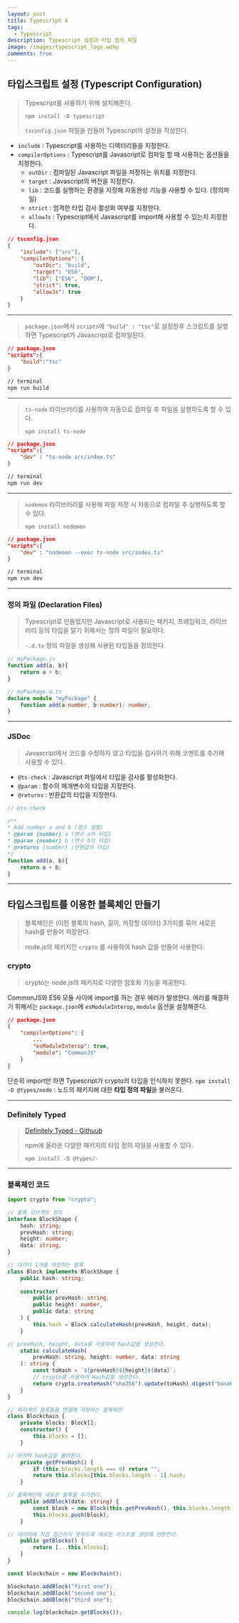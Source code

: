 ```yaml
---
layout: post
title: Typescript 4
tags:
  - Typescript
description: Typescript 설정과 타입 정의 파일
image: /images/typescript_logo.webp
comments: true
---
```


## 타입스크립트 설정 (Typescript Configuration)

> Typescript를 사용하기 위해 설치해준다.
> 
> `npm install -D typescript`
> 
> `tsconfig.json` 파일을 만들어 Typescript의 설정을 작성한다.

- `include` : Typescript를 사용하는 디렉터리들을 지정한다.
- `compilerOptions` : Typescript를 Javascript로 컴파일 할 때 사용하는 옵션들을 지정한다.
	- `outDir` : 컴파일된 Javascript 파일을 저장하는 위치를 지정한다.
	- `target` : Javascript의 버전을 지정한다.
	- `lib` : 코드를 실행하는 환경을 지정해 자동완성 기능을 사용할 수 있다.  (정의파일)
	- `strict` : 엄격한 타입 검사 활성화 여부를 지정한다.
	- `allowJs` : Typescript에서 Javascript를 import해 사용할 수 있는지 지정한다.


``` json
// tsconfig.json
{
	"include": ["src"],
	"compilerOptions": {
		"outDir": "build",
		"target": "ES6",
		"lib": ["ES6", "DOM"],
		"strict": true,
		"allowJs": true
	}
}
```

---

> `package.json`에서 `scripts`에 `"build" : "tsc"`로 설정한후 스크립트를 실행하면 Typescript가 Javascript로 컴파일된다.

``` json
// package.json
"scripts":{
	"build":"tsc"
}
```


``` bash
// terminal
npm run build
```

---

> `ts-node` 라이브러리를 사용하여 자동으로 컴파일 후 파일을 실행하도록 할 수 있다.
> 
> `npm install ts-node`

``` json
// package.json
"scripts":{
	"dev" : "ts-node src/index.ts"
}
```

``` bash
// terminal
npm run dev
```

---

> `nodemon` 라이브러리를 사용해 파일 저장 시 자동으로 컴파일 후 실행하도록 할 수 있다.
>
> `npm install nodemon`

``` json
// package.json
"scripts":{
	"dev" : "nodemon --exec ts-node src/index.ts"
}
```

``` bash
// terminal
npm run dev
```

---

### 정의 파일 (Declaration Files)

> Typescript로 만들었지만 Javascript로 사용되는 패키지, 프레임워크, 라이브러리 등의 타입을 알기 위해서는 정의 파일이 필요하다.
> 
> `-.d.ts` 정의 파일을 생성해 사용된 타입들을 정의한다.

``` javascript
// myPackage.js
function add(a, b){
	return a + b;
}
```

``` typescript
// myPackage.d.ts
declare module "myPackage" {
	function add(a:number, b:number): number;
}
```

---

### JSDoc

> Javascript에서 코드를 수정하지 않고 타입을 검사하기 위해 코멘트를 추가해 사용할 수 있다.

- `@ts-check` : Javascript 파일에서 타입을 검사를 활성화한다.
- `@param` : 함수의 매개변수의 타입을 지정한다.
- `@returns` : 반환값의 타입을 지정한다.

``` javascript
// @ts-check

/**
* Add number a and b (함수 설명)
* @param {number} a (변수 a의 타입)
* @param {number} b (변수 b의 타입)
* @returns {number} (반환값의 타입)
*/
function add(a, b){
	return a + b;
}
```

---

## 타입스크립트를 이용한 블록체인 만들기

> 블록체인은 (이전 블록의 hash, 길이, 저장할 데이터) 3가지를 묶어 새로운 hash를 만들어 저장한다.
>
> node.js의 패키지인 `crypto` 를 사용하여 hash 값을 만들어 사용한다.
>


### crypto

> crypto는 node.js의 패키지로 다양한 암호화 기능을 제공한다.

CommonJS와 ES6 모듈 사이에 import를 하는 경우 에러가 발생한다.
에러를 해결하기 위해서는 `package.json`에 `esModuleInterop`, `module` 옵션을 설정해준다.

```json
// package.json
{
	"compilerOptions": {
		...    
		"esModuleInterop": true,
		"module": "CommonJS"
	}
}
```


단순히 import만 하면 Typescript가 crypto의 타입을 인식하지 못한다.
`npm install -D @types/node` : 노드의 패키지에 대한 **타입 정의 파일**을 불러온다.

---

### Definitely Typed

> [Definitely Typed - Githuub](https://github.com/DefinitelyTyped/DefinitelyTyped)
> 
> npm에 올라온 다양한 패키지의 타입 정의 파일을 사용할 수 있다.
>
>`npm install -D @types/-`

---

### 블록체인 코드

``` typescript
import crypto from "crypto";

// 블록 오브젝트 정의
interface BlockShape {
	hash: string;
	prevHash: string;
	height: number;
	data: string;
}

// 데이터 1개를 저장하는 블록
class Block implements BlockShape {
	public hash: string;
  
	constructor(
		public prevHash: string,
		public height: number,
		public data: string
	) {
		this.hash = Block.calculateHash(prevHash, height, data);
	}

// prevHash, height, data를 사용하여 hash값을 생성한다.
	static calculateHash(
		prevHash: string, height: number, data: string
	): string {
		const toHash = `${prevHash}${height}${data}`;
		// crypto를 사용하여 Hash값을 생성한다.
		return crypto.createHash("sha256").update(toHash).digest("base64");
	}
}

// 여러개의 블록들을 연결해 저장하는 블록체인
class Blockchain {
	private blocks: Block[];
	constructor() {
		this.blocks = [];
	}

// 마지막 hash값을 불러온다.
	private getPrevHash() {
		if (this.blocks.length === 0) return "";
		return this.blocks[this.blocks.length - 1].hash;
	}

// 블록체인에 새로운 블록을 추가한다.
	public addBlock(data: string) {
		const block = new Block(this.getPrevHash(), this.blocks.length + 1, data);
		this.blocks.push(block);
	}

// 데이터에 직접 접근하지 못하도록 새로운 리스트를 생성해 반환한다.
	public getBlocks() {
		return [...this.blocks];
	}
}

const blockchain = new Blockchain();

blockchain.addBlock("first one");
blockchain.addBlock("second one");
blockchain.addBlock("third one");

console.log(blockchain.getBlocks());
```

